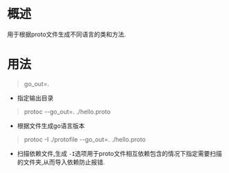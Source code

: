 # 概述
用于根据proto文件生成不同语言的类和方法.
# 用法
> go_out=.
* 指定输出目录
> protoc --go_out=. ./hello.proto
* 根据文件生成go语言版本

> protoc -I ./protofile --go_out=. ./hello.proto
* 扫描依赖文件,生成
`-I`选项用于proto文件相互依赖包含的情况下指定需要扫描的文件夹,从而导入依赖防止报错.
